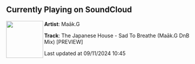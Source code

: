 ## Currently Playing on SoundCloud

[<img align="left" width="100" src="https://i1.sndcdn.com/artworks-ivhIfamWB8kPxW0n-hTpMOw-t500x500.jpg">](https://soundcloud.com/maakg/the-japanese-house-sad-to-breathe-maakg-dnb-mix)

**Artist**: Maāk.G 

**Track**: The Japanese House - Sad To Breathe (Maāk.G DnB Mix) [PREVIEW]

Last updated at 09/11/2024 10:45
